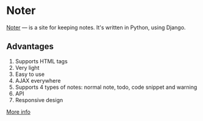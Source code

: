 # Noter #
[Noter](http://web-noter.herokuapp.com) — is a site for keeping notes.
It's written in Python, using Django.

## Advantages ##
1. Supports HTML tags
2. Very light
3. Easy to use
4. AJAX everywhere
5. Supports 4 types of notes: normal note, todo, code snippet and warning
6. API
7. Responsive design

[More info](http://web-noter.herokuapp.com/about)
